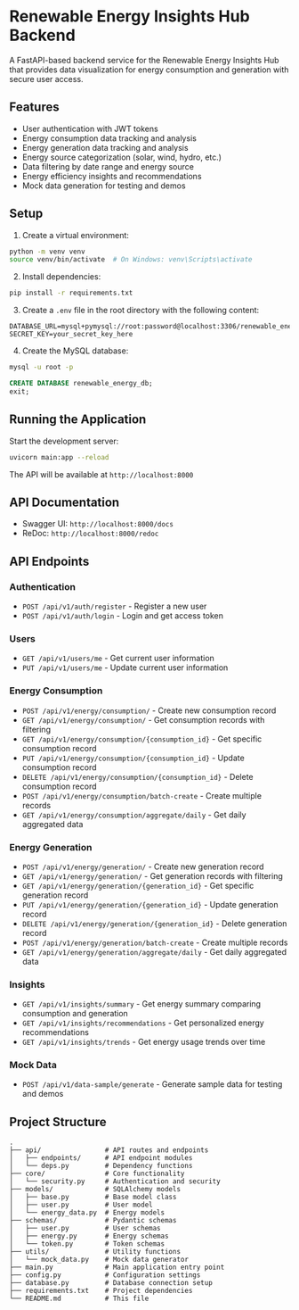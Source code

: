 # Renewable Energy Insights Hub Backend

A FastAPI-based backend service for the Renewable Energy Insights Hub that provides data visualization for energy consumption and generation with secure user access.

## Features

- User authentication with JWT tokens
- Energy consumption data tracking and analysis
- Energy generation data tracking and analysis
- Energy source categorization (solar, wind, hydro, etc.)
- Data filtering by date range and energy source
- Energy efficiency insights and recommendations
- Mock data generation for testing and demos

## Setup

1. Create a virtual environment:

```bash
python -m venv venv
source venv/bin/activate  # On Windows: venv\Scripts\activate
```

2. Install dependencies:

```bash
pip install -r requirements.txt
```

3. Create a `.env` file in the root directory with the following content:

```
DATABASE_URL=mysql+pymysql://root:password@localhost:3306/renewable_energy_db
SECRET_KEY=your_secret_key_here
```

4. Create the MySQL database:

```bash
mysql -u root -p
```

```sql
CREATE DATABASE renewable_energy_db;
exit;
```

## Running the Application

Start the development server:

```bash
uvicorn main:app --reload
```

The API will be available at `http://localhost:8000`

## API Documentation

- Swagger UI: `http://localhost:8000/docs`
- ReDoc: `http://localhost:8000/redoc`

## API Endpoints

### Authentication

- `POST /api/v1/auth/register` - Register a new user
- `POST /api/v1/auth/login` - Login and get access token

### Users

- `GET /api/v1/users/me` - Get current user information
- `PUT /api/v1/users/me` - Update current user information

### Energy Consumption

- `POST /api/v1/energy/consumption/` - Create new consumption record
- `GET /api/v1/energy/consumption/` - Get consumption records with filtering
- `GET /api/v1/energy/consumption/{consumption_id}` - Get specific consumption record
- `PUT /api/v1/energy/consumption/{consumption_id}` - Update consumption record
- `DELETE /api/v1/energy/consumption/{consumption_id}` - Delete consumption record
- `POST /api/v1/energy/consumption/batch-create` - Create multiple records
- `GET /api/v1/energy/consumption/aggregate/daily` - Get daily aggregated data

### Energy Generation

- `POST /api/v1/energy/generation/` - Create new generation record
- `GET /api/v1/energy/generation/` - Get generation records with filtering
- `GET /api/v1/energy/generation/{generation_id}` - Get specific generation record
- `PUT /api/v1/energy/generation/{generation_id}` - Update generation record
- `DELETE /api/v1/energy/generation/{generation_id}` - Delete generation record
- `POST /api/v1/energy/generation/batch-create` - Create multiple records
- `GET /api/v1/energy/generation/aggregate/daily` - Get daily aggregated data

### Insights

- `GET /api/v1/insights/summary` - Get energy summary comparing consumption and generation
- `GET /api/v1/insights/recommendations` - Get personalized energy recommendations
- `GET /api/v1/insights/trends` - Get energy usage trends over time

### Mock Data

- `POST /api/v1/data-sample/generate` - Generate sample data for testing and demos

## Project Structure

```
.
├── api/                # API routes and endpoints
│   ├── endpoints/      # API endpoint modules
│   └── deps.py         # Dependency functions
├── core/               # Core functionality
│   └── security.py     # Authentication and security
├── models/             # SQLAlchemy models
│   ├── base.py         # Base model class
│   ├── user.py         # User model
│   └── energy_data.py  # Energy models
├── schemas/            # Pydantic schemas
│   ├── user.py         # User schemas
│   ├── energy.py       # Energy schemas
│   └── token.py        # Token schemas
├── utils/              # Utility functions
│   └── mock_data.py    # Mock data generator
├── main.py             # Main application entry point
├── config.py           # Configuration settings
├── database.py         # Database connection setup
├── requirements.txt    # Project dependencies
└── README.md           # This file
```